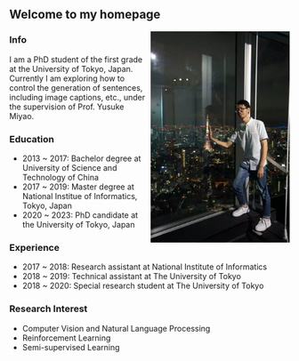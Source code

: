 ## Welcome to my homepage

<img src="tokyo_tower.jpg" alt="picture" width="250" height="380" align="right"/>

### Info
I am a PhD student of the first grade at the University of Tokyo, Japan. Currently I 
am exploring how to control the generation of sentences, including image captions, etc.,
under the supervision of Prof. Yusuke Miyao.  

### Education
- 2013 ~ 2017: Bachelor degree at University of Science and Technology of China
- 2017 ~ 2019: Master degree at National Institue of Informatics, Tokyo, Japan
- 2020 ~ 2023: PhD candidate at the University of Tokyo, Japan

### Experience
- 2017 ~ 2018: Research assistant at National Institute of Informatics
- 2018 ~ 2019: Technical assistant at The University of Tokyo
- 2018 ~ 2020: Special research student at The University of Tokyo

### Research Interest
- Computer Vision and Natural Language Processing
- Reinforcement Learning
- Semi-supervised Learning


